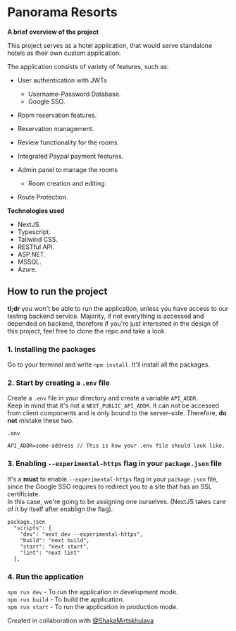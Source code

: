 
# Panorama Resorts

**A brief overview of the project**

This project serves as a hotel application, that would serve standalone hotels as their own custom application.

The application consists of variety of features, such as:

- User authentication with JWTs

    - Username-Password Database.
    - Google SSO.

- Room reservation features.
- Reservation management.
- Review functionality for the rooms.
- Integrated Paypal payment features.
- Admin panel to manage the rooms
    - Room creation and editing.
- Route Protection.

**Technologies used**
- NextJS.
- Typescript.
- Tailwind CSS.
- RESTful API.
- ASP.NET.
- MSSQL.
- Azure.

## How to run the project

**tl;dr** you won't be able to run the application, unless you have access to our testing backend service. Majority, if not everything is accessed and depended on backend, therefore if you're just interested in the design of this project, feel free to clone the repo and take a look.

### 1. Installing the packages
Go to your terminal and write `npm install`. It'll install all the packages.

### 2. Start by creating a `.env` file
Create a `.env` file in your directory and create a variable `API_ADDR`.\
Keep in mind that it's not a `NEXT_PUBLIC_API_ADDR`. It can not be accessed from client components and is only bound to the server-side. Therefore, **do not** mistake these two.

```
.env

API_ADDR=some-address // This is how your .env file should look like.
```

### 3. Enabling `--experimental-https` flag in your `package.json` file
It's a **must** to enable `--experimental-https` flag in your `package.json` file, since the Google SSO requires to redirect you to a site that has an SSL certificiate.\
In this case, we're going to be assigning one ourselves. (NextJS takes care of it by itself after enablign the flag).

```
package.json
  "scripts": {
    "dev": "next dev --experimental-https",
    "build": "next build",
    "start": "next start",
    "lint": "next lint"
  },
```

### 4. Run the application
`npm run dev` - To run the application in development mode.\
`npm run build` - To build the application.\
`npm run start` - To run the application in production mode.

Created in collaboration with [@ShakaMirtskhulava](https://github.com/ShakaMirtskhulava)
